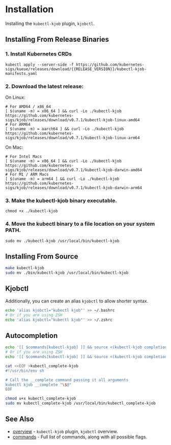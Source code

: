 # Installation

Installing the `kubectl-kjob` plugin, `kjobctl`.

## Installing From Release Binaries

### 1. Install Kubernetes CRDs

```shell
kubectl apply --server-side -f https://github.com/kubernetes-sigs/kueue/releases/download/{{RELEASE_VERSION}}/kubectl-kjob-manifests.yaml
```

### 2. Download the latest release:

On Linux:
```shell
# For AMD64 / x86_64
[ $(uname -m) = x86_64 ] && curl -Lo ./kubectl-kjob https://github.com/kubernetes-sigs/kjob/releases/download/v0.7.1/kubectl-kjob-linux-amd64
# For ARM64
[ $(uname -m) = aarch64 ] && curl -Lo ./kubectl-kjob https://github.com/kubernetes-sigs/kjob/releases/download/v0.7.1/kubectl-kjob-linux-arm64
```

On Mac:
```shell
# For Intel Macs
[ $(uname -m) = x86_64 ] && curl -Lo ./kubectl-kjob https://github.com/kubernetes-sigs/kjob/releases/download/v0.7.1/kubectl-kjob-darwin-amd64
# For M1 / ARM Macs
[ $(uname -m) = arm64 ] && curl -Lo ./kubectl-kjob https://github.com/kubernetes-sigs/kjob/releases/download/v0.7.1/kubectl-kjob-darwin-arm64
```

### 3. Make the kubectl-kjob binary executable.

```shell
chmod +x ./kubectl-kjob
```

### 4. Move the kubectl binary to a file location on your system PATH.

```shell
sudo mv ./kubectl-kjob /usr/local/bin/kubectl-kjob
```

## Installing From Source

```bash
make kubectl-kjob
sudo mv ./bin/kubectl-kjob /usr/local/bin/kubectl-kjob
```

## Kjobctl

Additionally, you can create an alias `kjobctl` to allow shorter syntax.

```bash
echo 'alias kjobctl="kubectl kjob"' >> ~/.bashrc
# Or if you are using ZSH
echo 'alias kjobctl="kubectl kjob"' >> ~/.zshrc
```

## Autocompletion

```bash
echo '[[ $commands[kubectl-kjob] ]] && source <(kubectl-kjob completion bash)' >> ~/.bashrc
# Or if you are using ZSH
echo '[[ $commands[kubectl-kjob] ]] && source <(kubectl-kjob completion zsh)' >> ~/.zshrc

cat <<EOF >kubectl_complete-kjob
#!/usr/bin/env sh

# Call the __complete command passing it all arguments
kubectl kjob __complete "\$@"
EOF

chmod u+x kubectl_complete-kjob
sudo mv kubectl_complete-kjob /usr/local/bin/kubectl_complete-kjob
```

## See Also

* [overview](_index.md)	 - `kubectl-kjob` plugin, `kjobctl` overview.
* [commands](commands/kjobctl.md)	 - Full list of commands, along with all possible flags.